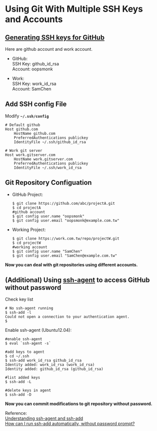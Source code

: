 # Using Git With Multiple SSH Keys and Accounts  

## [Generating SSH keys for GitHub](https://help.github.com/articles/generating-ssh-keys/)  

Here are github account and work account. 

* GitHub:  
    SSH Key: github_id_rsa  
    Account: oopsmonk  

* Work:  
    SSH Key: work_id_rsa  
    Account: SamChen  


## Add SSH config File  

Modify **`~/.ssh/config`** 

```
# Default github
Host github.com
    HostName github.com
    PreferredAuthentications publickey
    IdentityFile ~/.ssh/github_id_rsa

# Work git server
Host work.gitserver.com
    HostName work.gitserver.com
    PreferredAuthentications publickey
    IdentityFile ~/.ssh/work_id_rsa
```

## Git Repository Configuation  

* GitHub Project: 

    ```
    $ git clone https://github.com/abc/projectA.git  
    $ cd projectA
    #github account
    $ git config user.name "oopsmonk"
    $ git config user.email "oopsmonk@example.com.tw"
    ```

* Working Project: 

    ```
    $ git clone https://work.com.tw/repo/projectW.git  
    $ cd projectW
    #working account
    $ git config user.name "SamChen"
    $ git config user.email "SamChen@example.com.tw"
    ```

**Now you can deal with git repositories using different accounts.** 

## (Additional) Using [ssh-agent] to access GitHub without password     

Check key list 

```
# No ssh-agent running 
$ ssh-add -l
Could not open a connection to your authentication agent.
$  
```

Enable ssh-agent (Ubuntu12.04): 

```
#enable ssh-agent
$ eval `ssh-agent -s`

#add keys to agent
$ cd ~/.ssh
$ ssh-add work_id_rsa github_id_rsa
Identity added: work_id_rsa (work_id_rsa)
Identity added: github_id_rsa (github_id_rsa)

#list added keys
$ ssh-add -L

#delete keys in agent  
$ ssh-add -D
```

**Now you can commit modifications to git repository without password.**


Reference:  
[Understanding ssh-agent and ssh-add](http://blog.joncairns.com/2013/12/understanding-ssh-agent-and-ssh-add/)  
[How can I run ssh-add automatically, without password prompt?](http://unix.stackexchange.com/questions/90853/how-can-i-run-ssh-add-automatically-without-password-prompt)  

[ssh-agent]: http://en.wikipedia.org/wiki/Ssh-agent 

